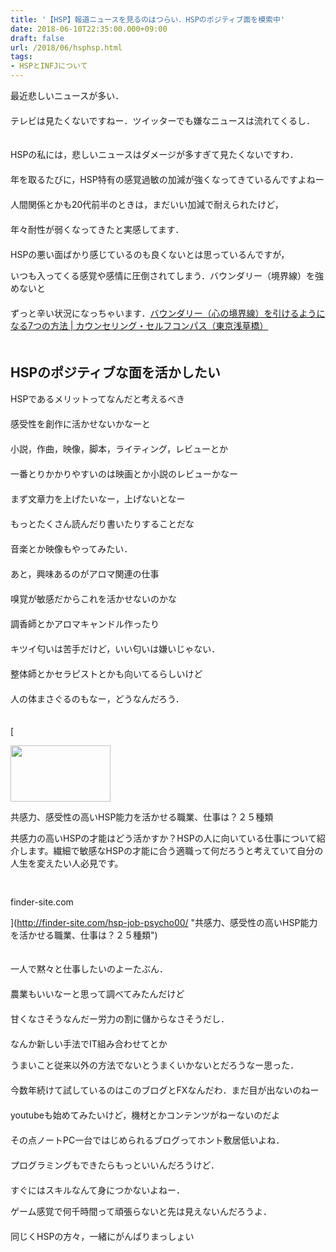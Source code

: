 ```yaml
---
title: '【HSP】報道ニュースを見るのはつらい．HSPのポジティブ面を模索中'
date: 2018-06-10T22:35:00.000+09:00
draft: false
url: /2018/06/hsphsp.html
tags: 
- HSPとINFJについて
---
```


最近悲しいニュースが多い．  
　  
テレビは見たくないですねー．ツイッターでも嫌なニュースは流れてくるし．

　  
HSPの私には，悲しいニュースはダメージが多すぎて見たくないですわ．  
　  
年を取るたびに，HSP特有の感覚過敏の加減が強くなってきているんですよねー  
　  
人間関係とかも20代前半のときは，まだいい加減で耐えられたけど，  
　  
年々耐性が弱くなってきたと実感してます．  
　  
HSPの悪い面ばかり感じているのも良くないとは思っているんですが，

いつも入ってくる感覚や感情に圧倒されてしまう．バウンダリー（境界線）を強めないと  
　  
ずっと辛い状況になっちゃいます．[バウンダリー（心の境界線）を引けるようになる7つの方法 | カウンセリング・セルフコンパス（東京浅草橋）](https://selfcompass.jp/boundary-151127/)  
　

HSPのポジティブな面を活かしたい
-----------------

HSPであるメリットってなんだと考えるべき  
　  
感受性を創作に活かせないかなーと  
　  
小説，作曲，映像，脚本，ライティング，レビューとか  
　  
一番とりかかりやすいのは映画とか小説のレビューかなー  
　  
まず文章力を上げたいなー，上げないとなー  
　  
もっとたくさん読んだり書いたりすることだな  
　  
音楽とか映像もやってみたい．  
　  
あと，興味あるのがアロマ関連の仕事  
　  
嗅覚が敏感だからこれを活かせないのかな  
　  
調香師とかアロマキャンドル作ったり  
　  
キツイ匂いは苦手だけど，いい匂いは嫌いじゃない．  
　  
整体師とかセラピストとかも向いてるらしいけど  
　  
人の体まさぐるのもなー，どうなんだろう．  
　

[

<img src="https://tarrlog.com/wp-content/uploads/cocoon-resources/blog-card-cache/6bbf392f1cdd55aaf99c86e195196eac.jpg" alt="" class="blogcard-thumb-image external-blogcard-thumb-image" width="160" height="90" />

共感力、感受性の高いHSP能力を活かせる職業、仕事は？２５種類

共感力の高いHSPの才能はどう活かすか？HSPの人に向いている仕事について紹介します。繊細で敏感なHSPの才能に合う適職って何だろうと考えていて自分の人生を変えたい人必見です。

<img src="https://www.google.com/s2/favicons?domain=http://finder-site.com/hsp-job-psycho00/" alt="" class="blogcard-favicon-image external-blogcard-favicon-image" width="16" height="16" />

finder-site.com







](http://finder-site.com/hsp-job-psycho00/ "共感力、感受性の高いHSP能力を活かせる職業、仕事は？２５種類")

　  
一人で黙々と仕事したいのよーたぶん．  
　  
農業もいいなーと思って調べてみたんだけど  
　  
甘くなさそうなんだー労力の割に儲からなさそうだし．  
　  
なんか新しい手法でIT組み合わせてとか

うまいこと従来以外の方法でないとうまくいかないとだろうなー思った．  
　  
今数年続けて試しているのはこのブログとFXなんだわ．まだ目が出ないのねー  
　  
youtubeも始めてみたいけど，機材とかコンテンツがねーないのだよ  
　  
その点ノートPC一台ではじめられるブログってホント敷居低いよね．  
　  
プログラミングもできたらもっといいんだろうけど．  
　  
すぐにはスキルなんて身につかないよねー．

ゲーム感覚で何千時間って頑張らないと先は見えないんだろうよ．  
　  
同じくHSPの方々，一緒にがんばりまっしょい